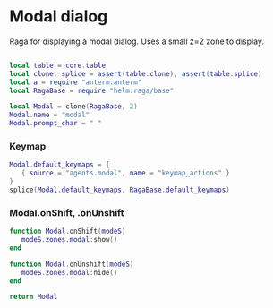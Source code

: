 # Modal dialog

Raga for displaying a modal dialog\. Uses a small z=2 zone to display\.

```lua

local table = core.table
local clone, splice = assert(table.clone), assert(table.splice)
local a = require "anterm:anterm"
local RagaBase = require "helm:raga/base"
```

```lua
local Modal = clone(RagaBase, 2)
Modal.name = "modal"
Modal.prompt_char = " "
```


### Keymap

```lua
Modal.default_keymaps = {
   { source = "agents.modal", name = "keymap_actions" }
}
splice(Modal.default_keymaps, RagaBase.default_keymaps)
```


### Modal\.onShift, \.onUnshift

```lua
function Modal.onShift(modeS)
   modeS.zones.modal:show()
end

function Modal.onUnshift(modeS)
   modeS.zones.modal:hide()
end
```

```lua
return Modal
```